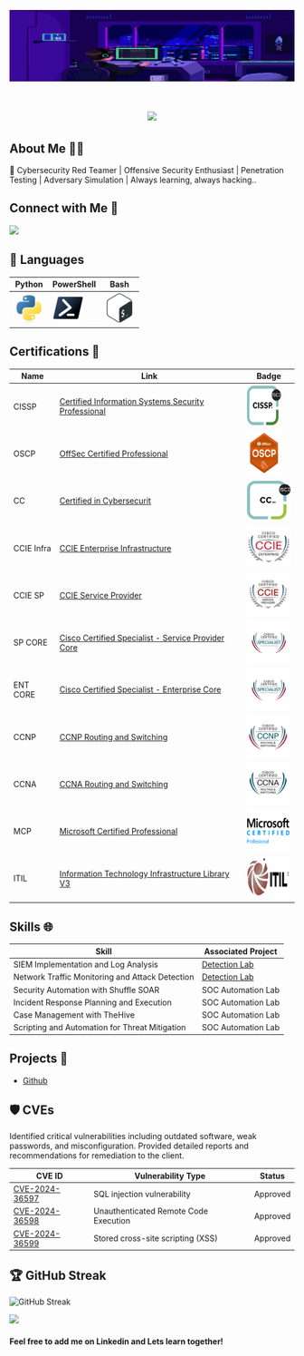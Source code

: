 ![Your Alt Text](assets/aslsec.gif)

<h1 align="center">
    <img src="https://readme-typing-svg.herokuapp.com/?font=Righteous&size=35&center=true&vCenter=true&width=500&height=70&duration=4000&lines=Hi+There!+👋;+I'm+Aslam+Anwar!;" />
</h1>

## About Me 🕵️‍♂️
🔐 Cybersecurity Red Teamer | Offensive Security Enthusiast | Penetration Testing | Adversary Simulation | Always learning, always hacking..

## Connect with Me 🤝
<a href="https://www.linkedin.com/in/aslam-mahimkar-642a74139/" target="_blank"><img src="https://img.shields.io/badge/-LinkedIn-%230077B5?style=for-the-badge&logo=linkedin&logoColor=white" target="_blank"></a> 

 
## 🚀 Languages
| Python | PowerShell | Bash |
|----------|----------|----------|
|  <img src="https://github.com/devicons/devicon/blob/master/icons/python/python-original.svg" title="Python"  alt="Python" width="55" height="55"/> |  <img src="https://github.com/devicons/devicon/blob/master/icons/powershell/powershell-original.svg" title="PowerShell" alt="PowerShell" width="55" height="55"/> |  <img src="https://github.com/devicons/devicon/blob/master/icons/bash/bash-original.svg" title="Bash"  alt="Bash" width="55" height="55"/> |

## Certifications 📑

| Name        | Link                                                                                           | Badge |
|-------------|------------------------------------------------------------------------------------------------|-------|
| CISSP        | [Certified Information Systems Security Professional](https://www.credly.com/badges/8d82a1ec-1772-4861-8b09-1733363294e3/public_url)       | <img src="https://github.com/kaliankhe/kaliankhe/blob/main/assets/CISSP.png" alt="CISSP" width="60" height="75"/> |
| OSCP     | [OffSec Certified Professional](https://api.accredible.com/v1/frontend/credential_website_embed_image/badge/83780661) | <img src="https://github.com/kaliankhe/kaliankhe/blob/main/assets/OSCP.png" alt="OSCP" width="60" height="75"/> |
| CC        | [Certified in Cybersecurit](https://www.credly.com/badges/4101a4a4-4b1c-4a4d-9a77-af1e29e31b70/public_url)                       | <img src="https://github.com/kaliankhe/kaliankhe/blob/main/assets/CC.png" alt="CC" width="80" height="75"/> |
| CCIE Infra       | [CCIE Enterprise Infrastructure](https://www.alteredsecurity.com/redteamlab)                        | <img src="https://github.com/kaliankhe/kaliankhe/blob/main/assets/CCIE INFRA.png" alt="CCIE INFRA" width="80" height="75"/> |
| CCIE SP        | [CCIE Service Provider](https://www.credly.com/badges/7f08548d-ffb9-4872-bb22-16fc0b15534f/public_url)   | <img src="https://github.com/kaliankhe/kaliankhe/blob/main/assets/CCIE SP.png" alt="CCIE SP" width="75" height="75"/> |
| SP CORE     | [Cisco Certified Specialist - Service Provider Core](https://www.credly.com/badges/79dd8fe3-4477-45c8-979c-dd8af93593b0/public_url)            | <img src="https://github.com/kaliankhe/kaliankhe/blob/main/assets/SP CORE.png" alt="SP CORE" width="75" height="75"/> |
| ENT CORE     | [Cisco Certified Specialist - Enterprise Core](https://www.credly.com/badges/c17ea791-0fa8-4abb-830e-c3e0a05b1b4a/public_url)            | <img src="https://github.com/kaliankhe/kaliankhe/blob/main/assets/ENTERP CORE.png" alt="ENTERP CORE" width="75" height="75"/> |
| CCNP     | [CCNP Routing and Switching](https://www.credly.com/badges/23368130-7b49-4211-a63e-45fbc1b44e7f/public_url)            | <img src="https://github.com/kaliankhe/kaliankhe/blob/main/assets/CCNP.png" alt="CCNP" width="75" height="75"/> |
| CCNA      | [CCNA Routing and Switching](https://www.credly.com/badges/adeb8207-08f1-4880-8a94-9fa0de829f13/public_url)            | <img src="https://github.com/kaliankhe/kaliankhe/blob/main/assets/CCNA.png" alt="CCNA" width="75" height="75"/> |
| MCP      | [Microsoft Certified Professional](https://trainingsupport.microsoft.com/en-us/mcp/forum/all/about-microsoft-certified-professional-mcp/91d47cac-31e2-42f1-9cb9-54c533fcf69d)            | <img src="https://github.com/kaliankhe/kaliankhe/blob/main/assets/MCP.png" alt="MCP" width="75" height="75"/> |
| ITIL      | [Information Technology Infrastructure Library V3](https://www.axelos.com/certifications/itil-service-management/itil-4-foundation)            | <img src="https://github.com/kaliankhe/kaliankhe/blob/main/assets/ITIL V3.png" alt="CITIL V3" width="75" height="75"/> |

## Skills 🌐

| Skill                                         | Associated Project         |
|-----------------------------------------------|----------------------------|
| SIEM Implementation and Log Analysis          | <a href="https://google.com">Detection Lab</a>|
| Network Traffic Monitoring and Attack Detection | <a href="https://google.com">Detection Lab</a>|
| Security Automation with Shuffle SOAR         | SOC Automation Lab|
| Incident Response Planning and Execution      | SOC Automation Lab|
| Case Management with TheHive                  | SOC Automation Lab|
| Scripting and Automation for Threat Mitigation | SOC Automation Lab|

## Projects 🚀
- [Github](https://aslsec.github.io)

## 🛡️ CVEs

Identified critical vulnerabilities including outdated software, weak passwords, and misconfiguration. Provided detailed reports and recommendations for remediation to the client.

| CVE ID                                   | Vulnerability Type                        | Status    |
|------------------------------------------|-------------------------------------------|-----------|
| [CVE-2024-36597](https://github.com/kaliankhe/CVE-Aslam-mahi/blob/9ec0572c68bfd3708a7d6e089181024131f4e927/vendors/projectworlds.in/AEGON%20LIFE%20v1.0%20Life%20Insurance%20Management%20System/CVE-2024-36597) | SQL injection vulnerability              | Approved  |
| [CVE-2024-36598](https://github.com/kaliankhe/CVE-Aslam-mahi/blob/9ec0572c68bfd3708a7d6e089181024131f4e927/vendors/projectworlds.in/AEGON%20LIFE%20v1.0%20Life%20Insurance%20Management%20System/CVE-2024-36598) | Unauthenticated Remote Code Execution                             | Approved  |
| [CVE-2024-36599](https://github.com/kaliankhe/CVE-Aslam-mahi/blob/9ec0572c68bfd3708a7d6e089181024131f4e927/vendors/projectworlds.in/AEGON%20LIFE%20v1.0%20Life%20Insurance%20Management%20System/CVE-2024-36599) | Stored cross-site scripting (XSS)            | Approved  |


## 🏆 GitHub Streak
![GitHub Streak](https://github-readme-streak-stats.herokuapp.com/?user=kaliankhe&theme=radical)

[![](https://visitcount.itsvg.in/api?id=kaliankhe&icon=0&color=0)](https://visitcount.itsvg.in)

<!-- Proudly created with GPRM ( https://gprm.itsvg.in ) -->

#### Feel free to add me on Linkedin and Lets learn together!
